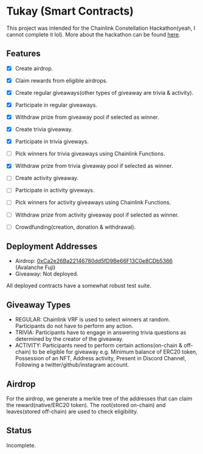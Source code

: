 # Tukay (Smart Contracts)

This project was intended for the Chainlink Constellation Hackathon(yeah, I cannot complete it lol). More about the hackathon can be found [here](https://constellation-hackathon.devpost.com/).


## Features
- [x] Create airdrop.
- [x] Claim rewards from eligible airdrops.
- [x] Create regular giveaways(other types of giveaway are trivia & activity).
- [x] Participate in regular giveaways.
- [x] Withdraw prize from giveaway pool if selected as winner.
- [x] Create trivia giveaway.
- [x] Participate in trivia giveways.
- [ ] Pick winners for trivia giveaways using Chainlink Functions.
- [x] Withdraw prize from trivia giveaway pool if selected as winner.
- [ ] Create activity giveaway.
- [ ] Participate in activity giveways.
- [ ] Pick winners for activity giveaways using Chainlink Functions.
- [ ] Withdraw prize from activity giveaway pool if selected as winner.
- [ ] Crowdfunding(creation, donation & withdrawal).


## Deployment Addresses
- Airdrop: [0xCa2e26Ba22146780dd5fD9Be66F13C0e8CDb5366](https://testnet.snowtrace.io/address/0xCa2e26Ba22146780dd5fD9Be66F13C0e8CDb5366) (Avalanche Fuji)
- Giveaway: Not deployed.

All deployed contracts have a somewhat robust test suite.


## Giveaway Types
- REGULAR: Chainlink VRF is used to select winners at random. Participants do not have to perform any action.
- TRIVIA: Participants have to engage in answering trivia questions as determined by the creator of the giveaway.
- ACTIVITY: Participants need to perform certain actions(on-chain & off-chain) to be eligible for giveaway e.g. Minimum balance of ERC20 token, Possession of an NFT, Address activity, Present in Discord Channel, Following a twitter/github/instagram account.

## Airdrop
For the airdrop, we generate a merkle tree of the addresses that can claim the reward(native/ERC20 token). The root(stored on-chain) and leaves(stored off-chain) are used to check eligibility.

## Status
Incomplete.
